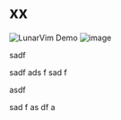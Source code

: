 # xx


![LunarVim Demo](http://phpstorm.espend.de/badge/16988/version)
![image](https://user-images.githubusercontent.com/29483265/126298415-1d948238-c901-4994-aef5-c1a062b02e4e.png)






















sadf




sadf
ads
f
sad
f












asdf

sad
f
as
df
a
